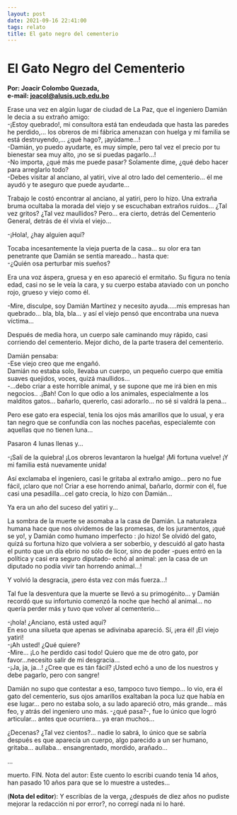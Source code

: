 ```yaml
---
layout: post
date: 2021-09-16 22:41:00
tags: relato
title: El gato negro del cementerio
---
```


# El Gato Negro del Cementerio

**Por: Joacir Colombo Quezada,**  
**e-mail: joacol@alusis.ucb.edu.bo**

Erase una vez en algún lugar de ciudad de La Paz, que el ingeniero Damián le decia a su extraño amigo:  
-¡Estoy quebrado!, mi consultora está tan endeudada que hasta las paredes he perdido,... los obreros de mi fábrica amenazan con huelga y mi familia se está destruyendo,... ¿qué hago?, ¡ayúdame...!  
-Damián, yo puedo ayudarte, es muy simple, pero tal vez el precio por tu bienestar sea muy alto, ¡no se si puedas pagarlo...!  
-No importa, ¿qué más me puede pasar? Solamente dime, ¿qué debo hacer para arreglarlo todo?  
-Debes visitar al anciano, al yatiri, vive al otro lado del cementerio... él me ayudó y te aseguro que puede ayudarte...  

Trabajo le costó encontrar al anciano, al yatiri, pero lo hizo. Una extraña bruma ocultaba la morada del viejo y se escuchaban extraños ruidos... ¿Tal vez gritos? ¿Tal vez maullidos? Pero... era cierto, detrás del Cementerio General, detrás de él vivía el viejo...

-¡Hola!, ¿hay alguien aquí?

Tocaba incesantemente la vieja puerta de la casa... su olor era tan penetrante que Damián se sentía mareado... hasta que:  
-¿Quién osa perturbar mis sueños?

Era una voz áspera, gruesa y en eso apareció el ermitaño. Su figura no tenía edad, casi no se le veía la cara, y su cuerpo estaba ataviado con un poncho rojo, grueso y viejo como él.

-Mire, disculpe, soy Damián Martínez y necesito ayuda.....mis empresas han quebrado... bla, bla, bla... y así el viejo pensó que encontraba una nueva víctima...

Después de media hora, un cuerpo sale caminando muy rápido, casi corriendo del cementerio. Mejor dicho, de la parte trasera del
cementerio.

Damián pensaba:  
-Ese viejo creo que me engañó.  
Damián no estaba solo, llevaba un cuerpo, un pequeño cuerpo que emitía suaves quejidos, voces, quizá maullidos...  
-...debo criar a este horrible animal, y se supone que me irá bien en mis negocios.. .¡Bah! Con lo que odio a los animales, especialmente a los malditos gatos... bañarlo, quererlo, casi adorarlo... no sé si valdrá la pena...

Pero ese gato era especial, tenía los ojos más amarillos que lo usual, y era tan negro que se confundía con las noches paceñas, especialemte con aquellas que no tienen luna...

Pasaron 4 lunas llenas y...

-¡Salí de la quiebra! ¡Los obreros levantaron la huelga! ¡Mi fortuna vuelve! ¡Y mi familia está nuevamente unida!

Así exclamaba el ingeniero, casi le gritaba al extraño amigo... pero no fue fácil, ¡claro que no! Criar a ese horrendo animal, bañarlo, dormir con él, fue casi una pesadilla...cel gato crecia, lo hizo con Damián...

Ya era un año del suceso del yatiri y...

La sombra de la muerte se asomaba a la casa de Damián. La naturaleza humana hace que nos olvidemos de las promesas, de los juramentos, ¡qué se yo!, y Damián como humano imperfecto : ¡lo hizo! Se olvidó del gato, quizá su fortuna hizo que volviera a ser soberbio, y descuidó al gato hasta el punto que un día ebrio no sólo de licor, sino de poder -pues entró en la política y casi era seguro diputado- echó al animal: ¡en la casa de un diputado no podía vivir tan horrendo animal...!

Y volvió la desgracia, ¡pero ésta vez con más fuerza...!

Tal fue la desventura que la muerte se llevó a su primogénito... y Damián recordó que su infortunio comenzó la noche que hechó al
animal... no quería perder más y tuvo que volver al cementerio...

-¡hola! ¿Anciano, está usted aquí?  
En eso una silueta que apenas se adivinaba apareció. Sí, ¡era él! ¡El viejo yatiri!  
-¡Ah usted! ¿Qué quiere?  
-Mire... ¡Lo he perdido casi todo! Quiero que me de otro gato, por favor...necesito salir de mi desgracia...  
-¡Ja, ja, ja...! ¿Cree que es tán fácil? ¡Usted echó a uno de los nuestros y debe pagarlo, pero con sangre!

Damián no supo que contestar a eso, tampoco tuvo tiempo... lo vio, era él gato del cementerio, sus ojos amarillos exaltaban la poca luz que había en ese lugar... pero no estaba solo, a su lado apareció otro, más grande... más feo, y atrás del ingeniero uno más. -¿qué pasa?-, fue lo único que logró articular... antes que ocurriera... ya eran muchos...

¿Decenas? ¿Tal vez cientos?... nadie lo sabrá, lo único que se sabría después es que aparecía un cuerpo, algo parecido a un ser humano, gritaba... aullaba... ensangrentado, mordido, arañado... 

...

muerto.
FIN.
Nota del autor: Este cuento lo escribi cuando tenía 14 años, han pasado
10 años para que se lo muestre a ustedes...

(**Nota del editor**): Y escribías de la verga, ¿después de diez años no pudiste mejorar la redacción ni por error?, no corregí nada ni lo haré.